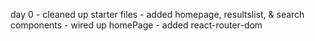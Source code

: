day 0   - cleaned up starter files
        - added homepage, resultslist, & search components
        - wired up homePage
        - added react-router-dom